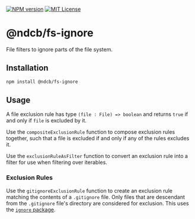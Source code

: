 [![NPM version][npm-shield]][npm-url]
[![MIT License][license-shield]][license-url]

# @ndcb/fs-ignore

File filters to ignore parts of the file system.

## Installation

```bash
npm install @ndcb/fs-ignore
```

## Usage

A file exclusion rule has type `(file : File) => boolean` and returns `true` if and only if `file` is excluded by it.

Use the `compositeExclusionRule` function to compose exclusion rules together, such that a file is excluded if and only if any of the rules excludes it.

Use the `exclusionRuleAsFilter` function to convert an exclusion rule into a filter for use when filtering over iterables.

### Exclusion Rules

Use the `gitignoreExclusionRule` function to create an exclusion rule matching the contents of a `.gitignore` file.
Only files that are descendant from the `.gitignore` file's directory are considered for exclusion.
This uses the [`ignore` package](https://www.npmjs.com/package/ignore).

[npm-shield]: https://img.shields.io/npm/v/@ndcb/fs-ignore.svg
[npm-url]: https://www.npmjs.com/package/@ndcb/fs-ignore

[license-shield]: https://img.shields.io/github/license/NDCB/generator.svg?style=flat
[license-url]: ./LICENSE.md
